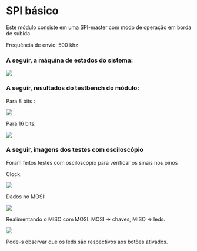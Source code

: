 # SPI básico

Este módulo consiste em uma SPI-master com modo de operação em borda de subida.

Frequência de envio: 500 khz

### A seguir, a máquina de estados do sistema:

![](https://github.com/diogo0001/riscv-multicycle/blob/master/peripherals/spi/FSM.jpeg)


 ### A seguir, resultados do testbench do módulo:
 
 Para 8 bits :
 
 ![](https://github.com/diogo0001/riscv-multicycle/blob/master/peripherals/spi/testbench_8bits.PNG)
 
 Para 16 bits:
 
 ![](https://github.com/diogo0001/riscv-multicycle/blob/master/peripherals/spi/testbench_16bits.PNG)
 
 
 ### A seguir, imagens dos testes com osciloscópio
 
 Foram feitos testes com osciloscópio para verificar os sinais nos pinos
 
 Clock:
 
 ![](https://github.com/diogo0001/riscv-multicycle/blob/master/peripherals/spi/spi_clock_osciloscope.PNG)
 
 Dados no MOSI:
 
 ![](https://github.com/diogo0001/riscv-multicycle/blob/master/peripherals/spi/spi_mosi_osciloscope.PNG)
 
 Realimentando o MISO com MOSI. MOSI -> chaves, MISO -> leds.
 
 ![](https://github.com/diogo0001/riscv-multicycle/blob/master/peripherals/spi/spi_miso_leds.PNG)
 
 Pode-s observar que os leds são respectivos aos botões ativados.
 

